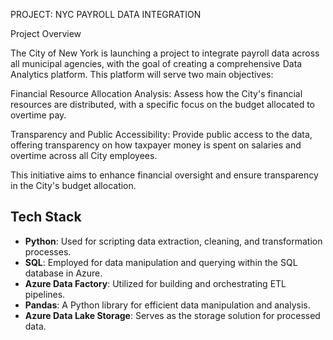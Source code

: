 PROJECT: NYC PAYROLL DATA INTEGRATION

Project Overview

The City of New York is launching a project to integrate payroll data across all municipal agencies, with the goal of creating a comprehensive Data Analytics platform. This platform will serve two main objectives:

Financial Resource Allocation Analysis: Assess how the City's financial resources are distributed, with a specific focus on the budget allocated to overtime pay.

Transparency and Public Accessibility: Provide public access to the data, offering transparency on how taxpayer money is spent on salaries and overtime across all City employees.

This initiative aims to enhance financial oversight and ensure transparency in the City's budget allocation.

## Tech Stack

- **Python**: Used for scripting data extraction, cleaning, and transformation processes.
- **SQL**: Employed for data manipulation and querying within the SQL database in Azure.
- **Azure Data Factory**: Utilized for building and orchestrating ETL pipelines.
- **Pandas**: A Python library for efficient data manipulation and analysis.
- **Azure Data Lake Storage**: Serves as the storage solution for processed data.
